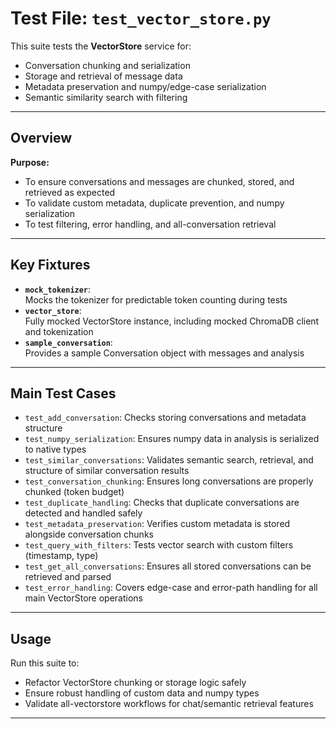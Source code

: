 # Test File: `test_vector_store.py`

This suite tests the **VectorStore** service for:
- Conversation chunking and serialization
- Storage and retrieval of message data
- Metadata preservation and numpy/edge-case serialization
- Semantic similarity search with filtering

---

## Overview

**Purpose:**
- To ensure conversations and messages are chunked, stored, and retrieved as expected
- To validate custom metadata, duplicate prevention, and numpy serialization
- To test filtering, error handling, and all-conversation retrieval

---

## Key Fixtures

- **`mock_tokenizer`**:  
  Mocks the tokenizer for predictable token counting during tests
- **`vector_store`**:  
  Fully mocked VectorStore instance, including mocked ChromaDB client and tokenization
- **`sample_conversation`**:  
  Provides a sample Conversation object with messages and analysis

---

## Main Test Cases

- `test_add_conversation`: Checks storing conversations and metadata structure
- `test_numpy_serialization`: Ensures numpy data in analysis is serialized to native types
- `test_similar_conversations`: Validates semantic search, retrieval, and structure of similar conversation results
- `test_conversation_chunking`: Ensures long conversations are properly chunked (token budget)
- `test_duplicate_handling`: Checks that duplicate conversations are detected and handled safely
- `test_metadata_preservation`: Verifies custom metadata is stored alongside conversation chunks
- `test_query_with_filters`: Tests vector search with custom filters (timestamp, type)
- `test_get_all_conversations`: Ensures all stored conversations can be retrieved and parsed
- `test_error_handling`: Covers edge-case and error-path handling for all main VectorStore operations

---

## Usage

Run this suite to:
- Refactor VectorStore chunking or storage logic safely
- Ensure robust handling of custom data and numpy types
- Validate all-vectorstore workflows for chat/semantic retrieval features

---

